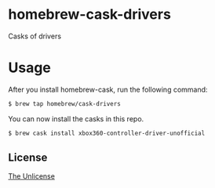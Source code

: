 # homebrew-cask-drivers
Casks of drivers

# Usage

After you install homebrew-cask, run the following command:

```sh
$ brew tap homebrew/cask-drivers
```

You can now install the casks in this repo.

```sh
$ brew cask install xbox360-controller-driver-unofficial
```

## License
[The Unlicense](http://unlicense.org/)
